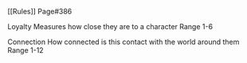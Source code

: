 [[Rules]] Page#386

Loyalty
Measures how close they are to a character
Range 1-6

Connection
How connected is this contact with the world around them
Range 1-12